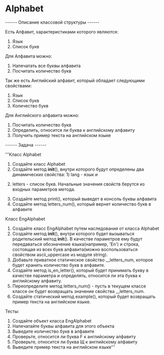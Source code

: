 # Alphabet

------ Описание классовой структуры ------

Есть Алфавит, характеристиками которого являются: 
1. Язык
2. Список букв

Для Алфавита можно: 
1. Напечатать все буквы алфавита
2. Посчитать количество букв

Так же есть Английский алфавит, который обладает следующими свойствами: 
1. Язык
2. Список букв
3. Количество букв

Для Английского алфавита можно: 
1. Посчитать количество букв
2. Определить, относится ли буква к английскому алфавиту
3. Получить пример текста на английском языке

------ Задача ------

'''Класс Alphabet
1. Создайте класс Alphabet
2. Создайте метод __init__(), внутри которого будут определены два динамических свойства: 1) lang - язык и
2) letters - список букв. Начальные значения свойств берутся из входных параметров метода.
3. Создайте метод print(), который выведет в консоль буквы алфавита
4. Создайте метод letters_num(), который вернет количество букв в алфавите

Класс EngAlphabet
1. Создайте класс EngAlphabet путем наследования от класса Alphabet
2. Создайте метод __init__(), внутри которого будет вызываться родительский метод __init__().
В качестве параметров ему будут передаваться обозначение языка(например, 'En') 
и строка, состоящая из всех букв алфавита(можно воспользоваться свойством ascii_uppercase из модуля string).
3. Добавьте приватное статическое свойство __letters_num, которое будет хранить количество букв в алфавите.
4. Создайте метод is_en_letter(), который будет принимать букву в качестве параметра 
и определять, относится ли эта буква к английскому алфавиту.
5. Переопределите метод letters_num() - пусть в текущем классе классе он будет возвращать значение свойства __letters_num.
6. Создайте статический метод example(), который будет возвращать пример текста на английском языке.

Тесты:
1. Создайте объект класса EngAlphabet
2. Напечатайте буквы алфавита для этого объекта
3. Выведите количество букв в алфавите
4. Проверьте, относится ли буква F к английскому алфавиту
5. Проверьте, относится ли буква Щ к английскому алфавиту
6. Выведите пример текста на английском языке'''
